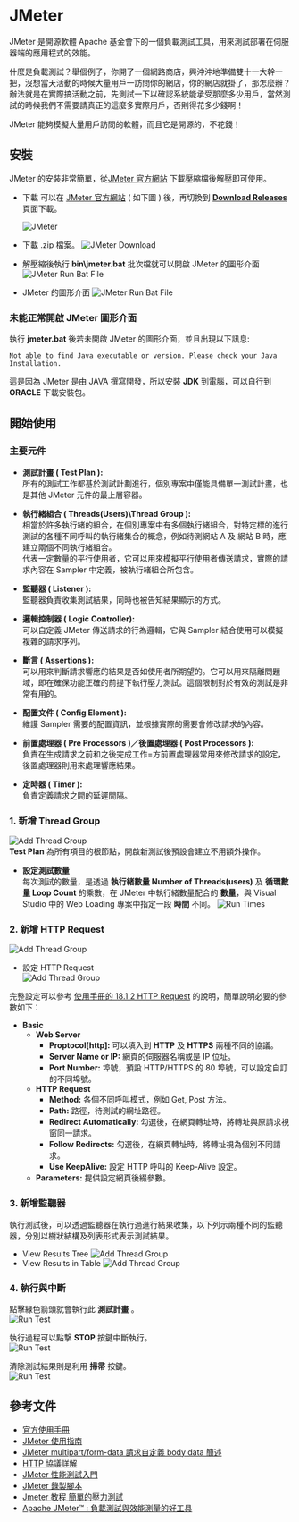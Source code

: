 # JMeter
JMeter 是開源軟體 Apache 基金會下的一個負載測試工具，用來測試部署在伺服器端的應用程式的效能。

什麼是負載測試？舉個例子，你開了一個網路商店，興沖沖地準備雙十一大幹一把，沒想當天活動的時候大量用戶一訪問你的網店，你的網店就掛了，那怎麼辦？辦法就是在實際搞活動之前，先測試一下以確認系統能承受那麼多少用戶，當然測試的時候我們不需要請真正的這麼多實際用戶，否則得花多少錢啊！  

JMeter 能夠模擬大量用戶訪問的軟體，而且它是開源的，不花錢！

## 安裝
JMeter 的安裝非常簡單，從[JMeter 官方網站][JMeter] 下載壓縮檔後解壓即可使用。

* 下載
可以在 [JMeter 官方網站][JMeter] ( 如下圖 ) 後，再切換到 **[Download Releases][Ref001]** 頁面下載。

    ![JMeter](../../images/20200511-JMeterStart/Image001.png)  

* 下載 .zip 檔案。
    ![JMeter Download](../../images/20200511-JMeterStart/Image002.png)

* 解壓縮後執行 **bin\jmeter.bat** 批次檔就可以開啟 JMeter 的圖形介面
    ![JMeter Run Bat File](../../images/20200511-JMeterStart/Image003.png)

* JMeter 的圖形介面
    ![JMeter Run Bat File](../../images/20200511-JMeterStart/Image004.png)

### 未能正常開啟 JMeter 圖形介面
執行 **jmeter.bat** 後若未開啟 JMeter 的圖形介面，並且出現以下訊息:

    Not able to find Java executable or version. Please check your Java Installation.

這是因為 JMeter 是由 JAVA 撰寫開發，所以安裝 **JDK** 到電腦，可以自行到 **ORACLE** 下載安裝包。

## 開始使用
### 主要元件
* **測試計畫 ( Test Plan ):**  
所有的測試工作都基於測試計劃進行，個別專案中僅能具備單一測試計畫，也是其他 JMeter 元件的最上層容器。

* **執行緒組合 ( Threads(Users)\Thread Group ):**  
相當於許多執行緒的組合，在個別專案中有多個執行緒組合，對特定標的進行測試的各種不同呼叫的執行緒集合的概念，例如待測網站 A 及 網站 B 時，應建立兩個不同執行緒組合。  
代表一定數量的平行使用者，它可以用來模擬平行使用者傳送請求，實際的請求內容在 Sampler 中定義，被執行緒組合所包含。

* **監聽器 ( Listener ):**   
監聽器負責收集測試結果，同時也被告知結果顯示的方式。

* **邏輯控制器 ( Logic Controller):**  
可以自定義 JMeter 傳送請求的行為邏輯，它與 Sampler 結合使用可以模擬複雜的請求序列。
* **斷言 ( Assertions ):**  
可以用來判斷請求響應的結果是否如使用者所期望的。它可以用來隔離問題域，即在確保功能正確的前提下執行壓力測試。這個限制對於有效的測試是非常有用的。
* **配置文件 ( Config Element ):**  
維護 Sampler 需要的配置資訊，並根據實際的需要會修改請求的內容。
* **前置處理器 ( Pre Processors )／後置處理器 (  Post Processors ):**   
負責在生成請求之前和之後完成工作=方前置處理器常用來修改請求的設定，後置處理器則用來處理響應結果。
* **定時器 ( Timer ):**  
負責定義請求之間的延遲間隔。


### 1. 新增 Thread Group
![Add Thread Group](../../images/20200511-JMeterStart/Image101.png)  
**Test Plan** 為所有項目的根節點，開啟新測試後預設會建立不用額外操作。 

* **設定測試數量**  
每次測試的數量，是透過 **執行緒數量 Number of Threads(users)** 及 **循環數量 Loop Count** 的乘數，在 JMeter 中執行緒數量配合的 **數量**，與 Visual Studio 中的 Web Loading 專案中指定一段 **時間** 不同。
![Run Times](../../images/20200511-JMeterStart/Image103.png)  

### 2. 新增 HTTP Request
![Add Thread Group](../../images/20200511-JMeterStart/Image102.png)

* 設定 HTTP Request  
![Add Thread Group](../../images/20200511-JMeterStart/Image104.png)

完整設定可以參考 [使用手冊的 18.1.2 HTTP Request][Ref004] 的說明，簡單說明必要的參數如下：  
* **Basic**    
    * **Web Server**  
        * **Proptocol[http]:** 可以填入到 **HTTP** 及 **HTTPS** 兩種不同的協議。
        * **Server Name or IP:** 網頁的伺服器名稱或是 IP 位址。
        * **Port Number:** 埠號，預設 HTTP/HTTPS 的 80 埠號，可以設定自訂的不同埠號。
    * **HTTP Request**  
        * **Method:** 各個不同呼叫模式，例如 Get, Post 方法。
        * **Path:** 路徑，待測試的網址路徑。
        * **Redirect Automatically:** 勾選後，在網頁轉址時，將轉址與原請求視窗同一請求。
        * **Follow Redirects:** 勾選後，在網頁轉址時，將轉址視為個別不同請求。
        * **Use KeepAlive:** 設定 HTTP 呼叫的 Keep-Alive 設定。
    * **Parameters:** 提供設定網頁後綴參數。

### 3. 新增監聽器  
執行測試後，可以透過監聽器在執行過進行結果收集，以下列示兩種不同的監聽器，分別以樹狀結構及列表形式表示測試結果。
* View Results Tree
![Add Thread Group](../../images/20200511-JMeterStart/Image105.png)
* View Results in Table
![Add Thread Group](../../images/20200511-JMeterStart/Image106.png)

### 4. 執行與中斷
點擊綠色箭頭就會執行此 **測試計畫** 。  
![Run Test](../../images/20200511-JMeterStart/Image107.png)

執行過程可以點撃 **STOP** 按鍵中斷執行。  
![Run Test](../../images/20200511-JMeterStart/Image108.png)

清除測試結果則是利用 **掃帚** 按鍵。  
![Run Test](../../images/20200511-JMeterStart/Image109.png)


## 參考文件  
* [官方使用手冊][JMeterManual]
* [JMeter 使用指南][Ref002]
* [JMeter multipart/form-data 請求自定義 body data 簡述][Ref003]
* [HTTP 協議詳解][Ref005]
* [JMeter 性能測試入門][Ref006]
* [JMeter 錄製腳本][Ref007]
* [Jmeter 教程 簡單的壓力測試][Ref008]
* [Apache JMeter™ : 負載測試與效能測量的好工具][Ref009]

[JMeter]:https://jmeter.apache.org/
[JMeterManual]:https://jmeter.apache.org/usermanual/index.html

[Ref001]:https://jmeter.apache.org/download_jmeter.cgi
[Ref002]:https://www.cnblogs.com/st-leslie/p/5185376.html
[Ref003]:https://www.itread01.com/content/1541152143.html
[Ref004]:http://svn.apache.org/repos/asf/jmeter/tags/v2_8/docs/usermanual/component_reference.html#HTTP_Request
[Ref005]:https://www.cnblogs.com/TankXiao/archive/2012/02/13/2342672.html
[Ref006]:https://www.cnblogs.com/TankXiao/p/4045439.html
[Ref007]:https://www.cnblogs.com/TankXiao/p/4064289.html
[Ref008]:https://www.cnblogs.com/TankXiao/p/4059378.html
[Ref009]:http://cloudchen.logdown.com/posts/247932/apache-jmeter-tool-for-load-test-and-measure-performance